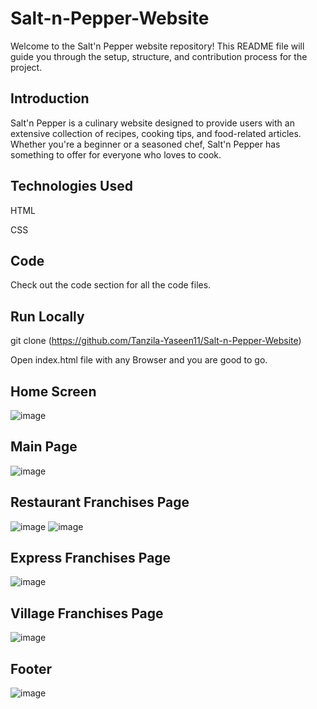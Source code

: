 # Salt-n-Pepper-Website
Welcome to the Salt'n Pepper website repository! This README file will guide you through the setup, structure, and contribution process for the project.
## Introduction
Salt'n Pepper is a culinary website designed to provide users with an extensive collection of recipes, cooking tips, and food-related articles. Whether you're a beginner or a seasoned chef, Salt'n Pepper has something to offer for everyone who loves to cook.
## Technologies Used
 HTML
 
 CSS
 ## Code
 Check out the code section for all the code files.

## Run Locally
git clone (https://github.com/Tanzila-Yaseen11/Salt-n-Pepper-Website)

Open index.html file with any Browser and you are good to go.
## Home Screen
![image](https://github.com/user-attachments/assets/19bfce0b-4b10-4fa7-869d-4496cc18b3ca)
## Main Page
![image](https://github.com/user-attachments/assets/99b7285c-0668-4da6-a704-5ec44974ea1f)
## Restaurant Franchises Page
![image](https://github.com/user-attachments/assets/3b56e94a-c864-4b19-8eda-0925f0ad501c)
![image](https://github.com/user-attachments/assets/7ce98b73-dbec-43c9-b0ee-75d9af4c4ec9)
## Express Franchises Page
![image](https://github.com/user-attachments/assets/8533747f-635e-4427-8adf-d68a2938c731)
## Village Franchises Page
![image](https://github.com/user-attachments/assets/8cdc3e47-b40a-4ed5-91f3-1f26159db428)
## Footer
![image](https://github.com/user-attachments/assets/97b0b66b-866e-4b7c-b0c3-eec7a9722874)








